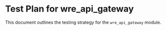 # Test Plan for wre_api_gateway

This document outlines the testing strategy for the `wre_api_gateway` module. 